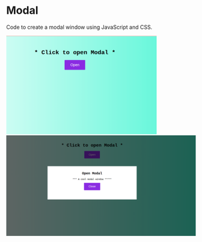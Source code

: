 # Modal
Code to create a modal window using JavaScript and CSS.

<img src="img/modal1.png" width="400px" heigth= "auto">
<img src="img/modal2.png" width="600px" heigth= "auto">

